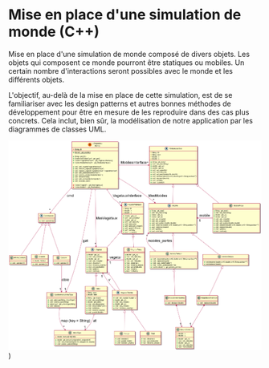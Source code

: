 # Mise en place d'une simulation de monde (C++)

Mise en place d'une simulation de monde composé de divers objets. Les objets qui composent ce monde pourront être statiques ou mobiles. Un certain nombre d'interactions seront possibles avec le monde et les différents objets.

L'objectif, au-delà de la mise en place de cette simulation, est de se familiariser avec les design patterns et autres bonnes méthodes de développement pour être en mesure de les reproduire dans des cas plus concrets. Cela inclut, bien sûr, la modélisation de notre application par les diagrammes de classes UML.

![Diagramme de classe complet de la première partie](https://github.com/C-Rio/Simulation_monde/blob/master/rapport/UML_6/total/out/Total/Total.png))
